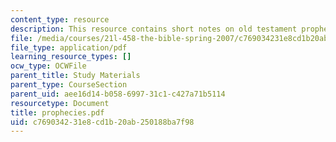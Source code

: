 ```yaml
---
content_type: resource
description: This resource contains short notes on old testament prophecies.
file: /media/courses/21l-458-the-bible-spring-2007/c769034231e8cd1b20ab250188ba7f98_prophecies.pdf
file_type: application/pdf
learning_resource_types: []
ocw_type: OCWFile
parent_title: Study Materials
parent_type: CourseSection
parent_uid: aee16d14-b058-6997-31c1-c427a71b5114
resourcetype: Document
title: prophecies.pdf
uid: c7690342-31e8-cd1b-20ab-250188ba7f98
---
```

